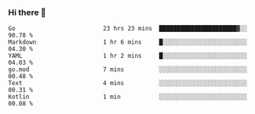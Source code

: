 ### Hi there 👋

<!--
**yeya24/yeya24** is a ✨ _special_ ✨ repository because its `README.md` (this file) appears on your GitHub profile.

Here are some ideas to get you started:

- 🔭 I’m currently working on ...
- 🌱 I’m currently learning ...
- 👯 I’m looking to collaborate on ...
- 🤔 I’m looking for help with ...
- 💬 Ask me about ...
- 📫 How to reach me: ...
- 😄 Pronouns: ...
- ⚡ Fun fact: ...
-->

<!--START_SECTION:waka-->

```text
Go                         23 hrs 23 mins  ██████████████████████▓░░   90.78 %
Markdown                   1 hr 6 mins     █░░░░░░░░░░░░░░░░░░░░░░░░   04.30 %
YAML                       1 hr 2 mins     █░░░░░░░░░░░░░░░░░░░░░░░░   04.03 %
go.mod                     7 mins          ░░░░░░░░░░░░░░░░░░░░░░░░░   00.48 %
Text                       4 mins          ░░░░░░░░░░░░░░░░░░░░░░░░░   00.31 %
Kotlin                     1 min           ░░░░░░░░░░░░░░░░░░░░░░░░░   00.08 %
```

<!--END_SECTION:waka-->
